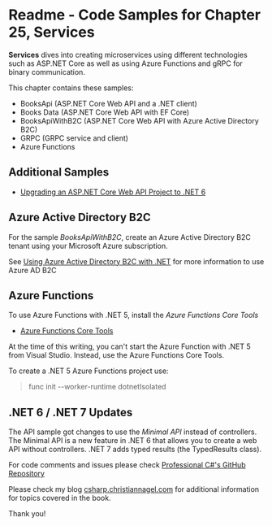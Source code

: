 # Readme - Code Samples for Chapter 25, Services

**Services** dives into creating microservices using different technologies such as ASP.NET Core as well as using Azure Functions and gRPC for binary communication.

This chapter contains these samples:

* BooksApi (ASP.NET Core Web API and a .NET client)
* Books Data (ASP.NET Core Web API with EF Core)
* BooksApiWithB2C (ASP.NET Core Web API with Azure Active Directory B2C)
* GRPC (GRPC service and client)
* Azure Functions

## Additional Samples

* [Upgrading an ASP.NET Core Web API Project to .NET 6](https://csharp.christiannagel.com/2022/02/22/upgrading-an-asp-net-core-web-api-project-to-net-6/)

## Azure Active Directory B2C

For the sample *BooksApiWithB2C*, create an Azure Active Directory B2C tenant using your Microsoft Azure subscription.

See [Using Azure Active Directory B2C with .NET](https://csharp.christiannagel.com/2022/02/09/aadb2c/) for more information to use Azure AD B2C

## Azure Functions

To use Azure Functions with .NET 5, install the *Azure Functions Core Tools*

* [Azure Functions Core Tools](https://docs.microsoft.com/en-us/azure/azure-functions/functions-run-local)

At the time of this writing, you can't start the Azure Function with .NET 5 from Visual Studio. Instead, use the Azure Functions Core Tools. 

To create a .NET 5 Azure Functions project use:

> func init --worker-runtime dotnetIsolated

## .NET 6 / .NET 7 Updates

The API sample got changes to use the *Minimal API* instead of controllers. The Minimal API is a new feature in .NET 6 that allows you to create a web API without controllers. .NET 7 adds typed results (the TypedResults class).

For code comments and issues please check [Professional C#'s GitHub Repository](https://github.com/ProfessionalCSharp/ProfessionalCSharp2021)

Please check my blog [csharp.christiannagel.com](https://csharp.christiannagel.com "csharp.christiannagel.com") for additional information for topics covered in the book.

Thank you!